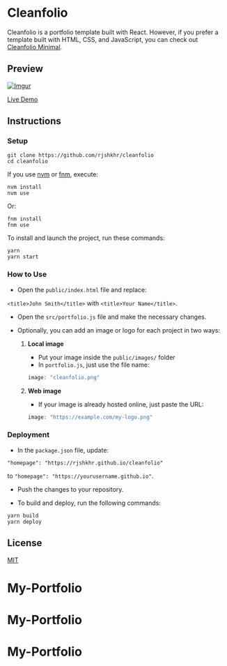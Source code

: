 # Cleanfolio

Cleanfolio is a portfolio template built with React. However, if you prefer a template built with HTML, CSS, and JavaScript, you can check out [Cleanfolio Minimal](https://github.com/rjshkhr/cleanfolio-minimal).

## Preview

[![Imgur](https://imgur.com/FwDMNEM.gif)](https://rjshkhr.github.io/cleanfolio)

[Live Demo](https://rjshkhr.github.io/cleanfolio)

## Instructions

### Setup

```shell
git clone https://github.com/rjshkhr/cleanfolio
cd cleanfolio
```

If you use [nvm](https://github.com/nvm-sh/nvm) or [fnm](https://github.com/Schniz/fnm), execute:

```shell
nvm install
nvm use
```

Or:

```shell
fnm install
fnm use
```

To install and launch the project, run these commands:

```shell
yarn
yarn start
```

### How to Use

- Open the `public/index.html` file and replace:

`<title>John Smith</title>` with `<title>Your Name</title>`.

- Open the `src/portfolio.js` file and make the necessary changes.

- Optionally, you can add an image or logo for each project in two ways:
  1. **Local image**
     - Put your image inside the `public/images/` folder
     - In `portfolio.js`, just use the file name:
      ```js
      image: "cleanfolio.png"
      ```

  2. **Web image**
     - If your image is already hosted online, just paste the URL:
     ```js
     image: "https://example.com/my-logo.png"
     ```



### Deployment

- In the `package.json` file, update:

`"homepage": "https://rjshkhr.github.io/cleanfolio"`

to `"homepage": "https://yourusername.github.io"`.

- Push the changes to your repository.

- To build and deploy, run the following commands:

```shell
yarn build
yarn deploy
```

## License

[MIT](https://choosealicense.com/licenses/mit/)
# My-Portfolio
# My-Portfolio
# My-Portfolio
